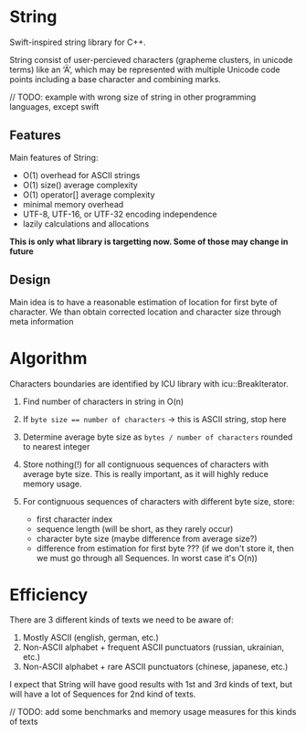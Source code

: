 # String
Swift-inspired string library for C++.

String consist of user-percieved characters (grapheme clusters, in unicode terms) like an ‘Ä’,
which may be represented with multiple Unicode code points including a base character and combining marks.

// TODO: example with wrong size of string in other programming languages, except swift

## Features
Main features of String:
* O(1) overhead for ASCII strings
* O(1) size() average complexity 
* O(1) operator[] average complexity
* minimal memory overhead
* UTF-8, UTF-16, or UTF-32 encoding independence
* lazily calculations and allocations

**This is only what library is targetting now. Some of those may change in future**

## Design
Main idea is to have a reasonable estimation of location for first byte of character.
We than obtain corrected location and character size through meta information

# Algorithm
Characters boundaries are identified by ICU library with icu::BreakIterator. 

1. Find number of characters in string in O(n)
2. If `byte size == number of characters` -> this is ASCII string, stop here

3. Determine average byte size as `bytes / number of characters` rounded to nearest integer
4. Store nothing(!) for all contignuous sequences of characters with average byte size.
   This is really important, as it will highly reduce memory usage.
5. For contignuous sequences of characters with different byte size, store:
	* first character index
	* sequence length (will be short, as they rarely occur)
	* character byte size (maybe difference from average size?)
	* difference from estimation for first byte ??? 
	 (if we don't store it, then we must go through all Sequences. In worst case it's O(n))

# Efficiency
There are 3 different kinds of texts we need to be aware of:
1. Mostly ASCII (english, german, etc.)
2. Non-ASCII alphabet + frequent ASCII punctuators (russian, ukrainian, etc.)
3. Non-ASCII alphabet + rare ASCII punctuators (chinese, japanese, etc.)

I expect that String will have good results with 1st and 3rd kinds of text,
but will have a lot of Sequences for 2nd kind of texts.

// TODO: add some benchmarks and memory usage measures for this kinds of texts